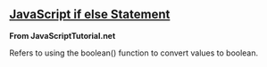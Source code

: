 ## [JavaScript if else Statement](https://www.javascripttutorial.net/javascript-if-else/)

**From JavaScriptTutorial.net**

Refers to using the boolean() function to convert values to boolean.



